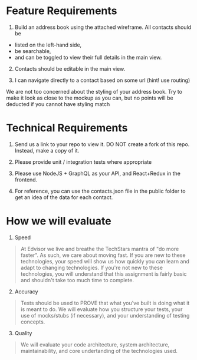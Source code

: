 # Feature Requirements

1. Build an address book using the attached wireframe. All contacts should be
- listed on the left-hand side,
- be searchable,
- and can be toggled to view their full details in the main view.

2. Contacts should be editable in the main view.

3. I can navigate directly to a contact based on some url (hint! use routing)

We are not too concerned about the styling of your address book. Try to make it look as close to the mockup as you can, but no points will be deducted if you cannot have styling match

# Technical Requirements

1. Send us a link to your repo to view it. DO NOT create a fork of this repo. Instead, make a copy of it. 

2. Please provide unit / integration tests where appropriate

3. Please use NodeJS + GraphQL as your API, and React+Redux in the frontend.

4. For reference, you can use the contacts.json file in the public folder to get an idea of the data for each contact.

# How we will evaluate

1. Speed
> At Edvisor we live and breathe the TechStars mantra of "do more faster". As such, we care about moving fast. If you are new to these technologies, your speed will show us how quickly you can learn and adapt to changing technologies. If you're not new to these technologies, you will understand that this assignment is fairly basic and shouldn't take too much time to complete.

2. Accuracy
> Tests should be used to PROVE that what you've built is doing what it is meant to do. We will evaluate how you structure your tests, your use of mocks/stubs (if necessary), and your understanding of testing concepts.

3. Quality
> We will evaluate your code architecture, system architecture, maintainability, and core undertanding of the technologies used.

